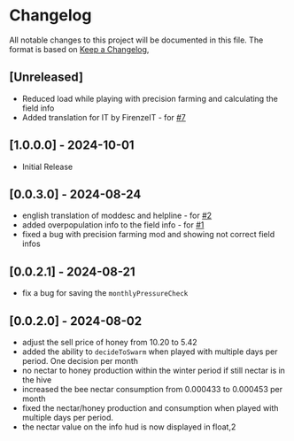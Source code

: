 # Changelog

All notable changes to this project will be documented in this file.
The format is based on [Keep a Changelog](https://keepachangelog.com/en/1.0.0/),

## [Unreleased]
- Reduced load while playing with precision farming and calculating the field info
- Added translation for IT by FirenzeIT - for [#7](https://github.com/Peppie84/FS22_BeesRevamp/issues/7)

## [1.0.0.0] - 2024-10-01
- Initial Release

## [0.0.3.0] - 2024-08-24
- english translation of moddesc and helpline - for [#2](https://github.com/Peppie84/FS22_BeesRevamp/issues/2)
- added overpopulation info to the field info - for [#1](https://github.com/Peppie84/FS22_BeesRevamp/issues/1)
- fixed a bug with precision farming mod and showing not correct field infos

## [0.0.2.1] - 2024-08-21
- fix a bug for saving the `monthlyPressureCheck`

## [0.0.2.0] - 2024-08-02
- adjust the sell price of honey from 10.20 to 5.42
- added the ability to `decideToSwarm` when played with multiple days per period. One decision per month
- no nectar to honey production within the winter period if still nectar is in the hive
- increased the bee nectar consumption from 0.000433 to 0.000453 per month
- fixed the nectar/honey production and consumption when played with multiple days per period.
- the nectar value on the info hud is now displayed in float,2
